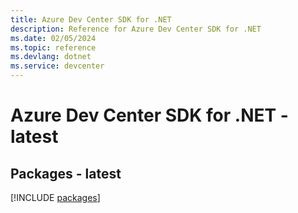 ```yaml
---
title: Azure Dev Center SDK for .NET
description: Reference for Azure Dev Center SDK for .NET
ms.date: 02/05/2024
ms.topic: reference
ms.devlang: dotnet
ms.service: devcenter
---
```

# Azure Dev Center SDK for .NET - latest
## Packages - latest
[!INCLUDE [packages](dev-center-index.md)]